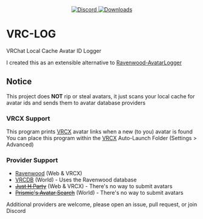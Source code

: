 <div align="center">
  <a href="https://discord.shaybox.com">
    <img alt="Discord" src="https://img.shields.io/discord/824865729445888041?color=404eed&label=Discord&logo=Discord&logoColor=FFFFFF">
  </a>
  <a href="https://github.com/shaybox/vrc-log/releases/latest">
    <img alt="Downloads" src="https://img.shields.io/github/downloads/shaybox/vrc-log/total?color=3fb950&label=Downloads&logo=github&logoColor=FFFFFF">
  </a>
</div>

# VRC-LOG

VRChat Local Cache Avatar ID Logger

I created this as an extensible alternative to [Ravenwood-AvatarLogger]  

## Notice
This project does **NOT** rip or steal avatars, it just scans your local cache for avatar ids and sends them to avatar database providers

### VRCX Support
This program prints [VRCX] avatar links when a new (to you) avatar is found  
You can place this program within the [VRCX] Auto-Launch Folder (Settings > Advanced)

### Provider Support
- [Ravenwood] (Web & VRCX)
- [VRCDB] (World) - Uses the Ravenwood database
- ~~[Just H Party]~~ (Web & VRCX) - There's no way to submit avatars
- ~~[Prismic's Avatar Search]~~ (World) - There's no way to submit avatars

Additional providers are welcome, please open an issue, pull request, or join Discord

[Ravenwood]: https://vrcdb.ravenwood.dev
[Just H Party]: https://avtr.just-h.party
[VRCX]: https://github.com/vrcx-team/VRCX?tab=readme-ov-file#--vrcx
[VRCDB]: https://vrchat.com/home/world/wrld_1146f625-5d42-40f5-bfe7-06a7664e2796
[Ravenwood-AvatarLogger]: https://github.com/Lua-Ravenwood/Ravenwood-AvatarLogger
[Prismic's Avatar Search]: https://vrchat.com/home/world/wrld_57514404-7f4e-4aee-a50a-57f55d3084bf
